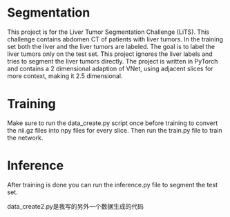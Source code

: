 # Segmentation

This project is for the Liver Tumor Segmentation Challenge (LiTS). This challenge contains abdomen CT  of patients with liver tumors. In the training set both the liver and the liver tumors are labeled. The goal is to label the liver tumors only on the test set. This project ignores the liver labels and tries to segment the liver tumors directly. The project is written in PyTorch and contains a 2 dimensional adaption of VNet, using adjacent slices for more context, making it 2.5 dimensional. 

# Training

Make sure to run the data_create.py script once before training to convert the nii.gz files into npy files for every slice. Then run the train.py file to train the network.

# Inference

After training is done you can run the inference.py file to segment the test set.

data_create2.py是我写的另外一个数据生成的代码
